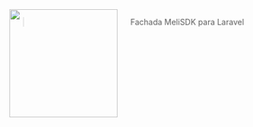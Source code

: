 <img src="https://avatars1.githubusercontent.com/u/49149236" align="left" width="192px" height="192px"/>
<img align="left" width="0" height="192px" hspace="10"/>

> Fachada MeliSDK para Laravel